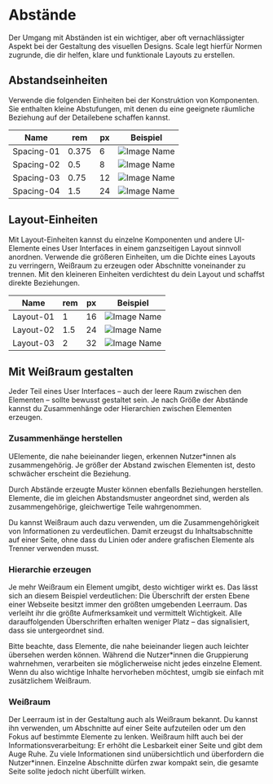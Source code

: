 # Abstände

Der Umgang mit Abständen ist ein wichtiger, aber oft vernachlässigter Aspekt bei der Gestaltung des visuellen Designs. Scale legt hierfür Normen zugrunde, die dir helfen, klare und funktionale Layouts zu erstellen.

## Abstandseinheiten

Verwende die folgenden Einheiten bei der Konstruktion von Komponenten. Sie enthalten kleine Abstufungen, mit denen du eine geeignete räumliche Beziehung auf der Detailebene schaffen kannst.

| Name       | rem   | px  | Beispiel                                |
| ---------- | ----- | --- | --------------------------------------- |
| Spacing-01 | 0.375 | 6   | ![Image Name](assets/2_guidelines/2_spacing/image-spacing06px.png) |
| Spacing-02 | 0.5   | 8   | ![Image Name](assets/2_guidelines/2_spacing/image-spacing08px.png) |
| Spacing-03 | 0.75  | 12  | ![Image Name](assets/2_guidelines/2_spacing/image-spacing12px.png) |
| Spacing-04 | 1.5   | 24  | ![Image Name](assets/2_guidelines/2_spacing/image-spacing24px.png)  |

## Layout-Einheiten

Mit Layout-Einheiten kannst du einzelne Komponenten und andere UI-Elemente eines User Interfaces in einem ganzseitigen Layout sinnvoll anordnen. Verwende die größeren Einheiten, um die Dichte eines Layouts zu verringern, Weißraum zu erzeugen oder Abschnitte voneinander zu trennen. Mit den kleineren Einheiten verdichtest du dein Layout und schaffst direkte Beziehungen.

| Name      | rem | px  | Beispiel                                |
| --------- | --- | --- | --------------------------------------- |
| Layout-01 | 1   | 16  | ![Image Name](assets/2_guidelines/2_spacing/image-spacing16px.png) |
| Layout-02 | 1.5 | 24  | ![Image Name](assets/2_guidelines/2_spacing/image-spacing24px.png) |
| Layout-03 | 2   | 32  | ![Image Name](assets/2_guidelines/2_spacing/image-spacing32px.png) |

## Mit Weißraum gestalten

Jeder Teil eines User Interfaces – auch der leere Raum zwischen den Elementen – sollte bewusst gestaltet sein. Je nach Größe der Abstände kannst du Zusammenhänge oder Hierarchien zwischen Elementen erzeugen.

### Zusammenhänge herstellen

UElemente, die nahe beieinander liegen, erkennen Nutzer*innen als zusammengehörig. Je größer der Abstand zwischen Elementen ist, desto schwächer erscheint die Beziehung. 

Durch Abstände erzeugte Muster können ebenfalls Beziehungen herstellen. Elemente, die im gleichen Abstandsmuster angeordnet sind, werden als zusammengehörige, gleichwertige Teile wahrgenommen.

Du kannst Weißraum auch dazu verwenden, um die Zusammengehörigkeit von Informationen zu verdeutlichen. Damit erzeugst du Inhaltsabschnitte auf einer Seite, ohne dass du Linien oder andere grafischen Elemente als Trenner verwenden musst.


### Hierarchie erzeugen

Je mehr Weißraum ein Element umgibt, desto wichtiger wirkt es. Das lässt sich an diesem Beispiel verdeutlichen: Die Überschrift der ersten Ebene einer Webseite besitzt immer den größten umgebenden Leerraum. Das verleiht ihr die größte Aufmerksamkeit und vermittelt Wichtigkeit. Alle darauffolgenden Überschriften erhalten weniger Platz – das signalisiert, dass sie untergeordnet sind. 

Bitte beachte, dass Elemente, die nahe beieinander liegen auch leichter übersehen werden können. Während die Nutzer*innen die Gruppierung wahrnehmen, verarbeiten sie möglicherweise nicht jedes einzelne Element. Wenn du also wichtige Inhalte hervorheben möchtest, umgib sie einfach mit zusätzlichem Weißraum.


### Weißraum

Der Leerraum ist in der Gestaltung auch als Weißraum bekannt. Du kannst ihn verwenden, um Abschnitte auf einer Seite aufzuteilen oder um den Fokus auf bestimmte Elemente zu lenken. Weißraum hilft auch bei der Informationsverarbeitung: Er erhöht die Lesbarkeit einer Seite und gibt dem Auge Ruhe. Zu viele Informationen sind unübersichtlich und überfordern die Nutzer*innen. Einzelne Abschnitte dürfen zwar kompakt sein, die gesamte Seite sollte jedoch nicht überfüllt wirken.
